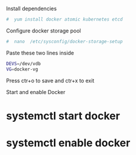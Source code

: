 
Install dependencies

```bash
#  yum install docker atomic kubernetes etcd
```
Configure docker storage pool

```bash
#  nano  /etc/sysconfig/docker-storage-setup
```
Paste these two lines inside

```bash
DEVS=/dev/vdb
VG=docker-vg
```
Press ctr+o to save and ctr+x to exit

Start and enable Docker
# systemctl start docker
# systemctl enable docker
